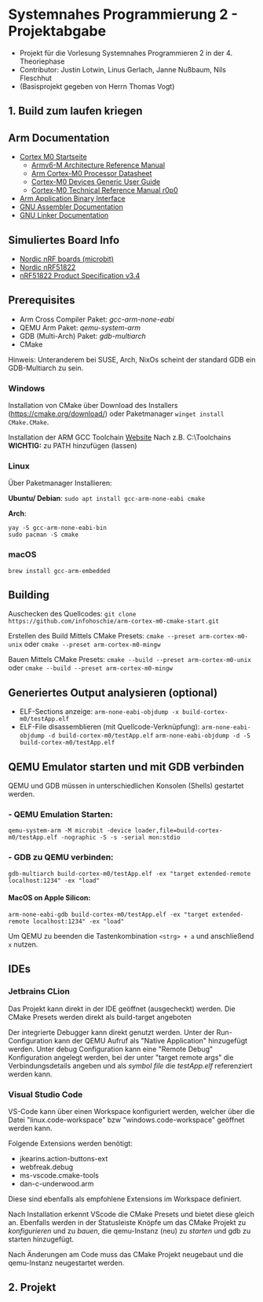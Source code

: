 # Systemnahes Programmierung 2 - Projektabgabe

- Projekt für die Vorlesung Systemnahes Programmieren 2 in der 4. Theoriephase
- Contributor: Justin Lotwin, Linus Gerlach, Janne Nußbaum, Nils Fleschhut
- (Basisprojekt gegeben von Herrn Thomas Vogt)

## 1. Build zum laufen kriegen

## Arm Documentation
 - [Cortex M0 Startseite](https://developer.arm.com/Processors/Cortex-M0)
   - [Armv6-M Architecture Reference Manual](https://developer.arm.com/documentation/ddi0419/latest/)
   - [Arm Cortex-M0 Processor Datasheet](https://developer.arm.com/documentation/102834/0100/?lang=en)
   - [Cortex-M0 Devices Generic User Guide](https://developer.arm.com/documentation/dui0497/a/?lang=en)
   - [Cortex-M0 Technical Reference Manual r0p0](https://developer.arm.com/documentation/ddi0432/c/?lang=en)
 - [Arm Application Binary Interface](https://github.com/ARM-software/abi-aa)
 - [GNU Assembler Documentation](https://sourceware.org/binutils/docs-2.40/as/index.html)
 - [GNU Linker Documentation](https://sourceware.org/binutils/docs-2.40/ld/index.html)

## Simuliertes Board Info
 - [Nordic nRF boards (microbit)](https://www.qemu.org/docs/master/system/arm/nrf.html)
 - [Nordic nRF51822](https://www.nordicsemi.com/products/nrf51822)
 - [nRF51822 Product Specification v3.4](https://infocenter.nordicsemi.com/pdf/nRF51822_PS_v3.4.pdf)

## Prerequisites
 - Arm Cross Compiler Paket: _gcc-arm-none-eabi_
 - QEMU Arm Paket: _qemu-system-arm_
 - GDB (Multi-Arch) Paket: _gdb-multiarch_
 - CMake

Hinweis:
Unteranderem bei SUSE, Arch, NixOs scheint der standard GDB ein GDB-Multiarch zu sein.

### Windows
Installation von CMake über Download des Installers (https://cmake.org/download/)
oder Paketmanager `winget install CMake.CMake`.

Installation der ARM GCC Toolchain [Website](https://gnutoolchains.com/arm-eabi/)
Nach z.B. C:\Toolchains\
**WICHTIG:** zu PATH hinzufügen (lassen)

### Linux
Über Paketmanager Installieren:

**Ubuntu/ Debian**: ```sudo apt install gcc-arm-none-eabi cmake```

**Arch**:
```
yay -S gcc-arm-none-eabi-bin 
sudo pacman -S cmake
```

### macOS
```brew install gcc-arm-embedded```

## Building
Auschecken des Quellcodes:
`git clone https://github.com/infohoschie/arm-cortex-m0-cmake-start.git`

Erstellen des Build Mittels CMake Presets:
```cmake --preset arm-cortex-m0-unix```
oder
```cmake --preset arm-cortex-m0-mingw```

Bauen Mittels CMake Presets:
```cmake --build --preset arm-cortex-m0-unix```
oder
```cmake --build --preset arm-cortex-m0-mingw```

## Generiertes Output analysieren (optional)
 - ELF-Sections anzeige:
   `arm-none-eabi-objdump -x build-cortex-m0/testApp.elf`
 - ELF-File disassemblieren (mit Quellcode-Verknüpfung):
   `arm-none-eabi-objdump -d build-cortex-m0/testApp.elf`
   `arm-none-eabi-objdump -d -S build-cortex-m0/testApp.elf`

## QEMU Emulator starten und mit GDB verbinden
QEMU und GDB müssen in unterschiedlichen Konsolen (Shells) gestartet werden.
### - QEMU Emulation Starten:
   `qemu-system-arm -M microbit -device loader,file=build-cortex-m0/testApp.elf -nographic -S -s -serial mon:stdio`
### - GDB zu QEMU verbinden:
   `gdb-multiarch build-cortex-m0/testApp.elf -ex "target extended-remote localhost:1234" -ex "load"`
#### MacOS on Apple Silicon: 
   `arm-none-eabi-gdb build-cortex-m0/testApp.elf -ex "target extended-remote localhost:1234" -ex "load"`

Um QEMU zu beenden die Tastenkombination `<strg> + a` und anschließend `x` nutzen.

## IDEs
### Jetbrains CLion
Das Projekt kann direkt in der IDE geöffnet (ausgecheckt) werden.
Die CMake Presets werden direkt als build-target angeboten

Der integrierte Debugger kann direkt genutzt werden.
Unter der Run-Configuration kann der QEMU Aufruf als "Native Application" hinzugefügt werden.
Unter debug Configuration kann eine "Remote Debug" Konfiguration angelegt werden, bei der unter "target remote args" die Verbindungsdetails angeben und als *symbol file* die *testApp.elf* referenziert werden kann.

### Visual Studio Code

VS-Code kann über einen Workspace konfiguriert werden, welcher über die Datei "linux.code-workspace" bzw "windows.code-workspace" geöffnet werden kann.

Folgende Extensions werden benötigt:
- jkearins.action-buttons-ext
- webfreak.debug
- ms-vscode.cmake-tools
- dan-c-underwood.arm

Diese sind ebenfalls als empfohlene Extensions im Workspace definiert.

Nach Installation erkennt VScode die CMake Presets und bietet diese gleich an.
Ebenfalls werden in der Statusleiste Knöpfe um das CMake Projekt zu *konfigurieren* und zu *bauen*,
die qemu-Instanz (neu) zu *starten* und gdb zu starten hinzugefügt.

Nach Änderungen am Code muss das CMake Projekt neugebaut und die qemu-Instanz neugestartet werden.

## 2. Projekt
